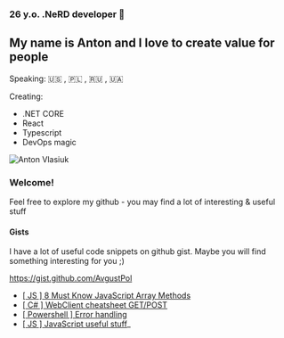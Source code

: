 ### 26 y.o. .NeRD developer 👋 
## My name is Anton and I love to create value for people 

Speaking: 🇺🇸 , 🇵🇱 , 🇷🇺 , 🇺🇦 

Creating: 
- .NET CORE
- React 
- Typescript 
- DevOps magic 


![Anton Vlasiuk](https://github.com/AvgustPol/AvgustPol/blob/main/images/anton%20vlasiuk.jpg?raw=true)

### Welcome!  
Feel free to explore my github - you may find a lot of interesting & useful stuff 


#### Gists 
I have a lot of useful code snippets on github gist. Maybe you will find something interesting for you ;)

https://gist.github.com/AvgustPol

- [[ JS ] 8 Must Know JavaScript Array Methods](https://gist.github.com/AvgustPol/2907b73b4eb8e9d48fbbb8b22a7992a1)
- [[ C# ] WebClient cheatsheet GET/POST](https://gist.github.com/AvgustPol/8e14a07862ae5d804b8b7a10398c681d)
- [[ Powershell ] Error handling](https://gist.github.com/AvgustPol/294a11703860c08ab2c5fdcb5d8718b0)
- [[ JS ] JavaScript useful stuff](https://gist.github.com/AvgustPol/aa26dcc4043f2090a8bd8c31fb5ed623)_
